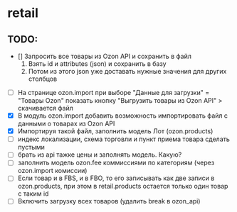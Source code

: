 # retail
## TODO:
- [] Запросить все товары из Ozon API и сохранить в файл
    1. Взять id и attributes (json) и сохранить в базу
    2. Потом из этого json уже доставать нужные значения для других столбцов
- [ ] На странице ozon.import при выборе "Данные для загрузки" = "Товары Ozon" 
показать кнопку "Выгрузить товары из Ozon API" > скачивается файл
- [x] В модуль ozon.import добавить возможность импортировать файл с данными о товарах из Ozon API
- [x] Импортируя такой файл, заполнить модель Лот (ozon.products)
- [ ] индекс локализации, схема торговли и пункт приема товара сделать пустыми
- [ ] брать из api тажке цены и заполнять модель. Какую?
- [ ] заполнить модель ozon.fee коммиссиями по категориям (через ozon.import комиссии)
- [ ] Если товар и в FBS, и в FBO, то его записывать как две записи в ozon.products, при этом в retail.products остается только один товар с таким id
- [ ] Включить загрузку всех товаров (удалить break в ozon_api)